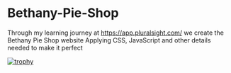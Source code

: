 # Bethany-Pie-Shop

Through my learning journey at https://app.pluralsight.com/  we create the Bethany Pie Shop website
Applying CSS, JavaScript and other details needed to make it perfect


[![trophy](https://github-profile-trophy.vercel.app/Susan56789ryo-ma)](https://github.com/ryo-ma/github-profile-trophy)
